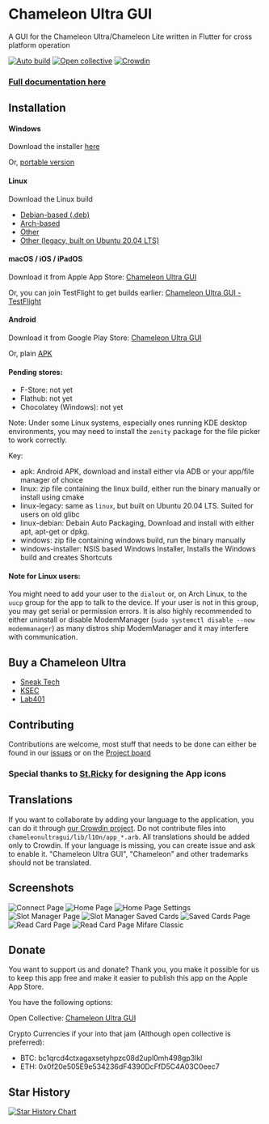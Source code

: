 # Chameleon Ultra GUI
A GUI for the Chameleon Ultra/Chameleon Lite written in Flutter for cross platform operation

[![Auto build](https://github.com/GameTec-live/ChameleonUltraGUI/actions/workflows/build-app.yml/badge.svg)](https://github.com/GameTec-live/ChameleonUltraGUI/actions/workflows/build-app.yml) 
[![Open collective](https://opencollective.com/chameleon-ultra-gui/tiers/badge.svg)](https://opencollective.com/chameleon-ultra-gui#support)
[![Crowdin](https://badges.crowdin.net/chameleonultragui/localized.svg)](https://crowdin.com/project/chameleonultragui)

### [Full documentation here](https://github.com/GameTec-live/ChameleonUltraGUI/tree/main/docs)

## Installation

#### Windows

Download the installer [here](https://nightly.link/GameTec-live/ChameleonUltraGUI/workflows/build-app/main/windows-installer.zip)

Or, [portable version](https://nightly.link/GameTec-live/ChameleonUltraGUI/workflows/build-app/main/windows.zip)


#### Linux

Download the Linux build

- [Debian-based (.deb)](https://nightly.link/GameTec-live/ChameleonUltraGUI/workflows/build-app/main/linux-debian.zip)
- [Arch-based](https://aur.archlinux.org/packages/chameleonultragui-git)
- [Other](https://nightly.link/GameTec-live/ChameleonUltraGUI/workflows/build-app/main/linux.zip)
- [Other (legacy, built on Ubuntu 20.04 LTS)](https://nightly.link/GameTec-live/ChameleonUltraGUI/workflows/build-app/main/linux-legacy.zip)

#### macOS / iOS / iPadOS

Download it from Apple App Store: [Chameleon Ultra GUI](https://apps.apple.com/app/chameleon-ultra-gui/id6462919364)

Or, you can join TestFlight to get builds earlier: [Chameleon Ultra GUI - TestFlight](https://testflight.apple.com/join/UgwgfMqo)

#### Android

Download it from Google Play Store: [Chameleon Ultra GUI](https://play.google.com/store/apps/details?id=io.chameleon.ultra)

Or, plain [APK](https://nightly.link/GameTec-live/ChameleonUltraGUI/workflows/build-app/main/apk.zip)

#### Pending stores:
- F-Store: not yet
- Flathub: not yet
- Chocolatey (Windows): not yet

Note: Under some Linux systems, especially ones running KDE desktop environments, you may need to install the `zenity` package for the file picker to work correctly.

Key:
- apk: Android APK, download and install either via ADB or your app/file manager of choice
- linux: zip file containing the linux build, either run the binary manually or install using cmake
- linux-legacy: same as `linux`, but built on Ubuntu 20.04 LTS. Suited for users on old glibc
- linux-debian: Debain Auto Packaging, Download and install with either apt, apt-get or dpkg.
- windows: zip file containing windows build, run the binary manually
- windows-installer: NSIS based Windows Installer, Installs the Windows build and creates Shortcuts

#### Note for Linux users:
You might need to add your user to the `dialout` or, on Arch Linux, to the `uucp` group for the app to talk to the device. If your user is not in this group, you may get serial or permission errors.
It is also highly recommended to either uninstall or disable ModemManager (`sudo systemctl disable --now modemmanager`) as many distros ship ModemManager and it may interfere with communication.

## Buy a Chameleon Ultra
- [Sneak Tech](https://sneaktechnology.com/product/chameleon-ultra/)
- [KSEC](https://labs.ksec.co.uk/product/proxgrind-chameleon-ultra/)
- [Lab401](https://lab401.com/products/chameleon-ultra)

## Contributing
Contributions are welcome, most stuff that needs to be done can either be found in our [issues](https://github.com/GameTec-live/ChameleonUltraGUI/issues) or on the [Project board](https://github.com/users/GameTec-live/projects/2)

### Special thanks to [St.Ricky](https://github.com/Saint-Ricky) for designing the App icons

## Translations

If you want to collaborate by adding your language to the application, you can do it through [our Crowdin project](https://crowdin.com/project/chameleonultragui). Do not contribute files into `chameleonultragui/lib/l10n/app_*.arb`. All translations should be added only to Crowdin. If your language is missing, you can create issue and ask to enable it. "Chameleon Ultra GUI", "Chameleon" and other trademarks should not be translated.

## Screenshots
![Connect Page](/screenshots/1.png)
![Home Page](/screenshots/2.png)
![Home Page Settings](/screenshots/3.png)
![Slot Manager Page](/screenshots/4.png)
![Slot Manager Saved Cards](/screenshots/5.png)
![Saved Cards Page](/screenshots/6.png)
![Read Card Page](/screenshots/7.png)
![Read Card Page Mifare Classic](/screenshots/8.png)

## Donate
You want to support us and donate? Thank you, you make it possible for us to keep this app free and make it easier to publish this app on the Apple App Store.

You have the following options:

Open Collective: [Chameleon Ultra GUI](https://opencollective.com/chameleon-ultra-gui)

Crypto Currencies if your into that jam (Although open collective is preferred):
- BTC: bc1qrcd4ctxagaxsetyhpzc08d2upl0mh498gp3lkl
- ETH: 0x0f20e505E9e534236dF4390DcFfD5C4A03C0eec7


## Star History

<a href="https://star-history.com/#GameTec-live/ChameleonUltraGUI&Timeline">
  <picture>
    <source media="(prefers-color-scheme: dark)" srcset="https://api.star-history.com/svg?repos=GameTec-live/ChameleonUltraGUI&type=Timeline&theme=dark" />
    <source media="(prefers-color-scheme: light)" srcset="https://api.star-history.com/svg?repos=GameTec-live/ChameleonUltraGUI&type=Timeline" />
    <img alt="Star History Chart" src="https://api.star-history.com/svg?repos=GameTec-live/ChameleonUltraGUI&type=Timeline" />
  </picture>
</a>
